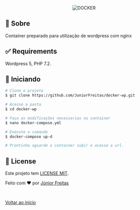 <div align="center" id="top"> 
  <img src="https://www.kajabity.com/wordpress/wp-content/uploads/2017/10/docker-wordpress-mysql.png" heigth="8px" alt="DOCKER" />
</div>

## :dart: Sobre ##

Container preparado para utilização de wordpress com nginx

## :white_check_mark: Requirements ##

Wordpress 5, PHP 7.2.

## :checkered_flag: Iniciando ##

```bash
# Clone o projeto
$ git clone https://github.com/JuniorFreitas/docker-wp.git

# Acesse a pasta
$ cd docker-wp

# Faça as modificações necessarias no container
$ nano docker-compose.yml

# Execute o comando
$ docker-compose up-d

# Prontinho aguarde o container subir e acesse a url.
```

## :memo: License ##

Este projeto tem [LICENSE MIT](LICENSE.md).


Feito com :heart: por <a href="https://github.com/JuniorFreitas/" target="_blank">Júnior Freitas</a>

&#xa0;

<a href="#top">Voltar ao inicio</a>
